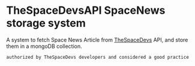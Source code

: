 # TheSpaceDevsAPI SpaceNews storage system

 A system to fetch Space News Article from [TheSpaceDevs](https://thespacedevs.com/) API, and store them in a mongoDB collection.
 
`authorized by TheSpaceDevs developers and considered a good practice`
